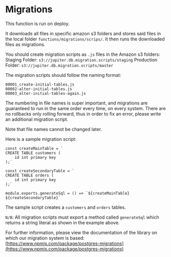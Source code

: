 # Migrations
This function is run on deploy.

It downloads all files in specific amazon s3 folders and stores said files in the local folder `functions/migrations/scrips/`.
It then runs the downloaded files as migrations.

You should create migration scripts as `.js` files in the Amazon s3 folders: 
Staging Folder: `s3://jupiter.db.migration.scripts/staging`
Production Folder: `s3://jupiter.db.migration.scripts/master` 
 
The migration scripts should follow the naming format:

```
00001_create-initial-tables.js
00002-alter-initial-tables.js
00003_alter-initial-tables-again.js
```

The numbering in file names is super important, and migrations are guaranteed to run in the same order every time, on every system. There are no rollbacks only rolling forward, thus in order to fix an error, please write an additional migration script.

Note that file names cannot be changed later.

Here is a sample migration script:

```
const createMainTable = `
CREATE TABLE customers (
    id int primary key
);`

const createSecondaryTable = `
CREATE TABLE orders (
    id int primary key
);`
  
module.exports.generateSql = () => `${createMainTable}
${createSecondaryTable}`
```

The sample script creates a `customers` and `orders` tables.

`N/B`: All migration scripts must export a method called `generateSql` which returns a string literal as shown in the example above.


For further information, please view the documentation of the library on which our migration system is based: [https://www.npmjs.com/package/postgres-migrations](https://www.npmjs.com/package/postgres-migrations)